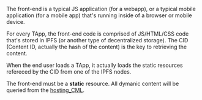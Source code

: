The front-end is a typical JS application (for a webapp), or a typical mobile application (for a mobile app) that's running inside of a browser or mobile device.

For every TApp, the front-end code is comprised of JS/HTML/CSS code that's stored in IPFS (or another type of decentralized storage). The CID (Content ID, actually the hash of the content) is the key to retrieving the content.

When the end user loads a TApp, it actually loads the static resources refereced by the CID from one of the IPFS nodes.

The front-end must be a **static** resource. All dymanic content will be queried from the [hosting_CML](hosting_CML.md). 
